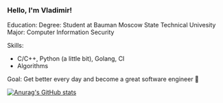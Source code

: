 ### Hello, I'm Vladimir!

Education:
  Degree: Student at Bauman Moscow State Technical Univesity
  Major: Computer Information Security

Skills:
  * C/C++, Python (a little bit), Golang, CI
  * Algorithms
  
Goal:
  Get better every day and become a great software engineer 🚀

[![Anurag's GitHub stats](https://github-readme-stats.vercel.app/api?username=Skvortsovvv)](https://github.com/anuraghazra/github-readme-stats)
